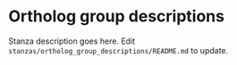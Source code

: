 # Ortholog group descriptions

Stanza description goes here. Edit `stanzas/ortholog_group_descriptions/README.md` to update.
